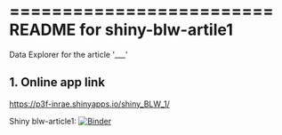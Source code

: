 
=========================
README for shiny-blw-artile1
=========================

Data Explorer for the article '___'


## 1. Online app link

https://p3f-inrae.shinyapps.io/shiny_BLW_1/


Shiny blw-article1: [![Binder](http://mybinder.org/badge_logo.svg)](https://mybinder.org/v2/gh/glouarn/ShinyApp-binder/master?urlpath=shiny/shiny-blw-article1/)



